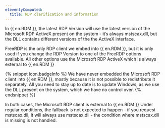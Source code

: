 ```yaml
---
eleventyComputed:
  title: RDP clarification and information
---
```

In {{ en.RDM }}, the latest RDP Version will use the latest version of the Microsoft RDP ActiveX present on the system - it’s always mstscax.dll, but the DLL contains different versions of the the ActiveX interface.  

FreeRDP is the only RDP client we embed into {{ en.RDM }}, but it is only used if you change the RDP Version to one of the FreeRDP options available. All other options use the Microsoft RDP ActiveX which is always external to {{ en.RDM }}  

{% snippet icon.badgeInfo %}
We have never embedded the Microsoft RDP client into {{ en.RDM }}, mostly because it is not possible to redistribute it separately. All you need to stay up to date is to update Windows, as we use the DLL present on the system, which we have no control over.
{% endsnippet %}  

In both cases, the Microsoft RDP client is external to {{ en.RDM }} Under regular conditions, the fallback is not expected to happen - if you request mstscax.dll, it will always use mstscax.dll - the condition where mstscax.dll is missing is not handled.

